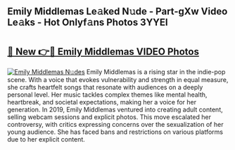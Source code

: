 ## Emily Middlemas Le𝚊ked N𝚞de - Part-gXw Video Le𝚊ks - Hot Onlyf𝚊ns Photos 3YYEI

# <h2><a href="http://ac3762.deff.icu/?id=Emily+Middlemas">🔗 New 👉🔴 Emily Middlemas VIDEO Photos</a></h2>

[![Emily Middlemas N𝚞des](https://i.imgur.com/rIISA9y.gif)](http://ac3762.deff.icu/?id=Emily+Middlemas)
Emily Middlemas is a rising star in the indie-pop scene. With a voice that evokes vulnerability and strength in equal measure, she crafts heartfelt songs that resonate with audiences on a deeply personal level. Her music tackles complex themes like mental health, heartbreak, and societal expectations, making her a voice for her generation. In 2019, Emily Middlemas ventured into creating adult content, selling webcam sessions and explicit photos. This move escalated her controversy, with critics expressing concerns over the sexualization of her young audience. She has faced bans and restrictions on various platforms due to her explicit content.
